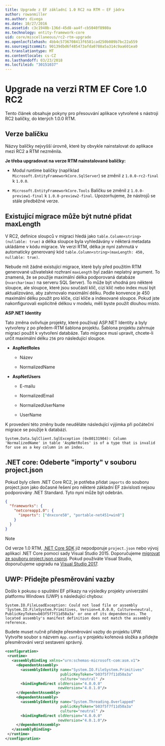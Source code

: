 ```yaml
---
title: Upgrade z EF základní 1.0 RC2 na RTM – EF jádra
author: rowanmiller
ms.author: divega
ms.date: 10/27/2016
ms.assetid: c3c1940b-136d-45d8-aa4f-cb5040f8980a
ms.technology: entity-framework-core
uid: core/miscellaneous/rc2-rtm-upgrade
ms.openlocfilehash: 4bb4c5736708413f6581cad250b089b7bc22a559
ms.sourcegitcommit: 90139dbd6f485473afda0788a5a314c9aa601ea0
ms.translationtype: MT
ms.contentlocale: cs-CZ
ms.lasthandoff: 03/23/2018
ms.locfileid: "30151037"
---
```

# <a name="upgrading-from-ef-core-10-rc2-to-rtm"></a>Upgrade na verzi RTM EF Core 1.0 RC2

Tento článek obsahuje pokyny pro přesouvání aplikace vytvořené s nástroji RC2 balíčky, do kterých 1.0.0 RTM.

## <a name="package-versions"></a>Verze balíčku

Názvy balíčky nejvyšší úrovně, které by obvykle nainstalovat do aplikace mezi RC2 a RTM nezměnila.

**Je třeba upgradovat na verze RTM nainstalované balíčky:**

* Modul runtime balíčky (například `Microsoft.EntityFrameworkCore.SqlServer`) se změnil z `1.0.0-rc2-final` k `1.0.0`.

* `Microsoft.EntityFrameworkCore.Tools` Balíčku se změnil z `1.0.0-preview1-final` k `1.0.0-preview2-final`. Upozorňujeme, že nástrojů se stále předběžné verze.

## <a name="existing-migrations-may-need-maxlength-added"></a>Existující migrace může být nutné přidat maxLength

V RC2, definice sloupců v migraci hledá jako `table.Column<string>(nullable: true)` a délka sloupce byla vyhledávány v některá metadata ukládáme v kódu migrace. Ve verzi RTM, délka je nyní zahrnutá v automaticky generovaný kód `table.Column<string>(maxLength: 450, nullable: true)`.

Nebude mít žádné existující migrace, které byly před použitím RTM generované uživatelské rozhraní `maxLength` byl zadán neplatný argument. To znamená, že se použije maximální délka podporovaná databáze (`nvarchar(max)` na serveru SQL Server). To může být vhodná pro některé sloupce, ale sloupce, které jsou součástí klíč, cizí klíč nebo index musí být aktualizováno, aby zahrnovalo maximální délku. Podle konvence je 450 maximální délku použít pro klíče, cizí klíče a indexované sloupce. Pokud jste nakonfigurovali explicitně délkou v modelu, měli byste použít dlouhou místo.

**ASP.NET Identity**

Tato změna ovlivňuje projekty, které používají ASP.NET Identity a byly vytvořeny z po předem-RTM šablona projektu. Šablona projektu zahrnuje migraci použít k vytvoření databáze. Tato migrace musí upravit, chcete-li určit maximální délku `256` pro následující sloupce.

*  **AspNetRoles**

    * Název

    * NormalizedName

*  **AspNetUsers**

   * E-mailu

   * NormalizedEmail

   * NormalizedUserName

   * UserName

K provedení této změny bude neuděláte následující výjimka při počáteční migrace se použije k databázi.

    System.Data.SqlClient.SqlException (0x80131904): Column 'NormalizedName' in table 'AspNetRoles' is of a type that is invalid for use as a key column in an index.

## <a name="net-core-remove-imports-in-projectjson"></a>.NET core: Odeberte "importy" v souboru project.json

Pokud byly cílem .NET Core RC2, je potřeba přidat `imports` do souboru project.json jako dočasné řešení pro některé základní EF závislosti nejsou podporovány .NET Standard. Tyto nyní může být odebrán.

``` json
{
  "frameworks": {
    "netcoreapp1.0": {
      "imports": ["dnxcore50", "portable-net451+win8"]
    }
  }
}
```

> [!NOTE]  
> Od verze 1.0 RTM, [.NET Core SDK](https://www.microsoft.com/net/download/core) již nepodporuje `project.json` nebo vývoj aplikací .NET Core pomocí sady Visual Studio 2015. Doporučujeme [migrovat ze souboru project.json csproj](https://docs.microsoft.com/dotnet/articles/core/migration/). Pokud používáte Visual Studio, doporučujeme upgradu na [Visual Studio 2017](https://www.visualstudio.com/downloads/).

## <a name="uwp-add-binding-redirects"></a>UWP: Přidejte přesměrování vazby

Došlo k pokusu o spuštění EF příkazy na výsledky projekty univerzální platformu Windows (UWP) s následující chybou:

    System.IO.FileLoadException: Could not load file or assembly 'System.IO.FileSystem.Primitives, Version=4.0.0.0, Culture=neutral, PublicKeyToken=b03f5f7f11d50a3a' or one of its dependencies. The located assembly's manifest definition does not match the assembly reference.

Budete muset ručně přidejte přesměrování vazby do projektu UPW. Vytvořte soubor s názvem `App.config` v projektu kořenová složka a přidejte přesměrování verzí sestavení správný.

``` xml
<configuration>
 <runtime>
   <assemblyBinding xmlns="urn:schemas-microsoft-com:asm.v1">
     <dependentAssembly>
       <assemblyIdentity name="System.IO.FileSystem.Primitives"
                         publicKeyToken="b03f5f7f11d50a3a"
                         culture="neutral" />
       <bindingRedirect oldVersion="4.0.0.0"
                        newVersion="4.0.1.0"/>
     </dependentAssembly>
     <dependentAssembly>
       <assemblyIdentity name="System.Threading.Overlapped"
                         publicKeyToken="b03f5f7f11d50a3a"
                         culture="neutral" />
       <bindingRedirect oldVersion="4.0.0.0"
                        newVersion="4.0.1.0"/>
     </dependentAssembly>
   </assemblyBinding>
 </runtime>
</configuration>
```
